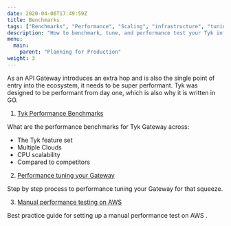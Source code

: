 ```yaml
---
date: 2020-04-06T17:49:59Z
title: Benchmarks
tags: ["Benchmarks", "Performance", "Scaling", "infrastructure", "tuning"]
description: "How to benchmark, tune, and performance test your Tyk infrastructure"
menu:
  main:
    parent: "Planning for Production"
weight: 3
---
```


As an API Gateway introduces an extra hop and is also the single point of entry into the ecosystem, it needs to be super performant.  Tyk was designed to be performant from day one, which is also why it is written in GO.


1. [Tyk Performance Benchmarks][0]

What are the performance benchmarks for Tyk Gateway across:
- The Tyk feature set
- Multiple Clouds
- CPU scalability
- Compared to competitors


2. [Performance tuning your Gateway][1]

Step by step process to performance tuning your Gateway for that squeeze.

3. [Manual performance testing on AWS][2]

Best practice guide for setting up a manual performance test on AWS .




[0]: https://tyk.io/blog/performance-benchmarks
[1]: https://tyk.io/performance-tuning-your-tyk-api-gateway/
[2]: https://tyk.io/a-manual-for-simple-performance-testing-with-tyk-on-aws/
